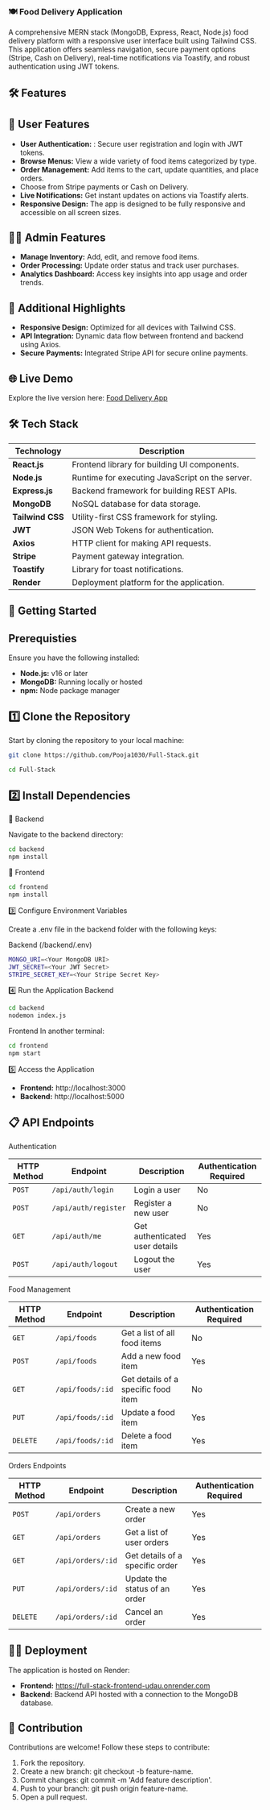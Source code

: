 ### 🍽️ Food Delivery Application
A comprehensive MERN stack (MongoDB, Express, React, Node.js) food delivery platform with a responsive user interface built using Tailwind CSS. This application offers seamless navigation, secure payment options (Stripe, Cash on Delivery), real-time notifications via Toastify, and robust authentication using JWT tokens.

## 🛠 Features

## 🚀 User Features

- **User Authentication:** : Secure user registration and login with JWT tokens.
- **Browse Menus:** View a wide variety of food items categorized by type.
- **Order Management:** Add items to the cart, update quantities, and place orders.
- Choose from Stripe payments or Cash on Delivery.
- **Live Notifications:** Get instant updates on actions via Toastify alerts.
- **Responsive Design:** The app is designed to be fully responsive and accessible on all screen sizes.


## 🧑‍💻 Admin Features

- **Manage Inventory:** Add, edit, and remove food items.
- **Order Processing:** Update order status and track user purchases.
- **Analytics Dashboard:** Access key insights into app usage and order trends.


## 🌟 Additional Highlights
- **Responsive Design:** Optimized for all devices with Tailwind CSS.
- **API Integration:** Dynamic data flow between frontend and backend using Axios.
- **Secure Payments:** Integrated Stripe API for secure online payments.


## 🌐 Live Demo
Explore the live version here:
[Food Delivery App](https://full-stack-frontend-udau.onrender.com)

## 🛠️ Tech Stack

| Technology       | Description                                   |
|------------------|-----------------------------------------------|
| **React.js**     | Frontend library for building UI components. |
| **Node.js**      | Runtime for executing JavaScript on the server. |
| **Express.js**   | Backend framework for building REST APIs.    |
| **MongoDB**      | NoSQL database for data storage.             |
| **Tailwind CSS** | Utility-first CSS framework for styling.     |
| **JWT**          | JSON Web Tokens for authentication.          |
| **Axios**        | HTTP client for making API requests.         |
| **Stripe**       | Payment gateway integration.                 |
| **Toastify**     | Library for toast notifications.             |
| **Render**       | Deployment platform for the application.     |



## 🚀 Getting Started

## Prerequisties
Ensure you have the following installed:

- **Node.js:** v16 or later
- **MongoDB:** Running locally or hosted
- **npm:** Node package manager


## 1️⃣ Clone the Repository
Start by cloning the repository to your local machine:

   ```bash
   git clone https://github.com/Pooja1030/Full-Stack.git
   ```
   ```bash
   cd Full-Stack
   ```


## 2️⃣ Install Dependencies

  🔧 Backend

  Navigate to the backend directory:
  
   ```bash
   cd backend
   npm install
   ```

  🌟 Frontend
   ```bash
   cd frontend
   npm install
   ```

   3️⃣ Configure Environment Variables
   
   Create a .env file in the backend folder with the following keys:
   
   Backend (/backend/.env)
   ```bash
   MONGO_URI=<Your MongoDB URI>
   JWT_SECRET=<Your JWT Secret>
   STRIPE_SECRET_KEY=<Your Stripe Secret Key>
   ```

   4️⃣ Run the Application
   Backend
   ```bash
   cd backend
   nodemon index.js
   ```

   Frontend
   In another terminal:
   ```bash
   cd frontend
   npm start
   ```

  5️⃣ Access the Application
  - **Frontend:** http://localhost:3000
  - **Backend:** http://localhost:5000

    
## 📋 API Endpoints

Authentication

|HTTP Method | Endpoint          | Description                     | Authentication Required |
|-------------|-------------------|---------------------------------|-------------------------|
| `POST`      | `/api/auth/login` | Login a user                    | No                      |
| `POST`      | `/api/auth/register` | Register a new user             | No                      |
| `GET`       | `/api/auth/me`    | Get authenticated user details  | Yes                     |
| `POST`      | `/api/auth/logout` | Logout the user                 | Yes  

Food Management

|HTTP Method | Endpoint              | Description                     | Authentication Required |
|-------------|-----------------------|---------------------------------|-------------------------|
| `GET`       | `/api/foods`          | Get a list of all food items    | No                      |
| `POST`      | `/api/foods`          | Add a new food item             | Yes                     |
| `GET`       | `/api/foods/:id`      | Get details of a specific food item | No                  |
| `PUT`       | `/api/foods/:id`      | Update a food item              | Yes                     |
| `DELETE`    | `/api/foods/:id`      | Delete a food item              | Yes  


Orders Endpoints

|HTTP Method | Endpoint               | Description                       | Authentication Required |
|-------------|------------------------|-----------------------------------|-------------------------|
| `POST`      | `/api/orders`          | Create a new order                | Yes                     |
| `GET`       | `/api/orders`          | Get a list of user orders         | Yes                     |
| `GET`       | `/api/orders/:id`      | Get details of a specific order   | Yes                     |
| `PUT`       | `/api/orders/:id`      | Update the status of an order     | Yes                     |
| `DELETE`    | `/api/orders/:id`      | Cancel an order                   | Yes 




## 🧑‍💻 Deployment
The application is hosted on Render:

- **Frontend:** https://full-stack-frontend-udau.onrender.com
- **Backend:** Backend API hosted with a connection to the MongoDB database.
    
## 🤝 Contribution

Contributions are welcome! Follow these steps to contribute:
  1. Fork the repository.
  2. Create a new branch: git checkout -b feature-name.
  3. Commit changes: git commit -m 'Add feature description'.
  4. Push to your branch: git push origin feature-name.
  5. Open a pull request.
  


